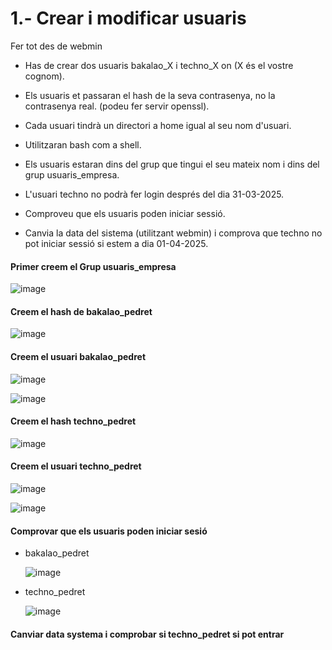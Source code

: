 # 1.- Crear i modificar usuaris
Fer tot des de webmin

- Has de crear dos usuaris bakalao_X i techno_X on (X és el vostre cognom).
  
- Els usuaris et passaran el hash de la seva contrasenya, no la contrasenya real. (podeu fer servir openssl).

- Cada usuari tindrà un directori a home igual al seu nom d'usuari.

- Utilitzaran bash com a shell.
  
- Els usuaris estaran dins del grup que tingui el seu mateix nom i dins del grup usuaris_empresa.

- L'usuari techno no podrà fer login després del dia 31-03-2025.
  
- Comproveu que els usuaris poden iniciar sessió.

- Canvia la data del sistema (utilitzant webmin) i comprova que techno no pot iniciar sessió si estem a dia 01-04-2025.

#### Primer creem el Grup usuaris_empresa

  ![image](https://github.com/user-attachments/assets/4d7eb951-e0be-486e-beef-5fcac45b41e6)

#### Creem el hash de bakalao_pedret

  ![image](https://github.com/user-attachments/assets/fcfdf307-d255-4dc9-99bc-31234dd1af62)


#### Creem el usuari bakalao_pedret

  ![image](https://github.com/user-attachments/assets/6833d97d-f3a5-43ba-bb27-001bf09ca1b5)


  ![image](https://github.com/user-attachments/assets/4cf2830f-006a-415f-8e74-145a0322d366)

#### Creem el hash techno_pedret

  ![image](https://github.com/user-attachments/assets/d0ba1f0c-5285-4dd5-9346-9b5208ce7e4d)


#### Creem el usuari techno_pedret

  ![image](https://github.com/user-attachments/assets/8c3f000c-8632-469d-b846-aa38c82b4576)

  ![image](https://github.com/user-attachments/assets/629c4d4f-0968-4c55-8ad9-a343ecbe5454)

#### Comprovar que els usuaris poden iniciar sesió

  - bakalao_pedret
    
    ![image](https://github.com/user-attachments/assets/e3a86ba3-4588-4f22-86d0-f098f0c414fd)

  - techno_pedret

    ![image](https://github.com/user-attachments/assets/036654e1-724b-4299-93e2-9e03132ed553)

#### Canviar data systema i comprobar si techno_pedret si pot entrar

